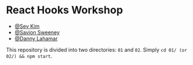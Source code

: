 # React Hooks Workshop

- [@Sey Kim](https://linkedin.com/in/sey-kim)
- [@Savion Sweeney](https://linkedin.com/in/savion-sweeney)
- [@Danny Lahamar](https://www.linkedin.com/in/sey-kim)

This repository is divided into two directories: `01` and `02`. Simply `cd 01/ (or 02/) && npm start`.
